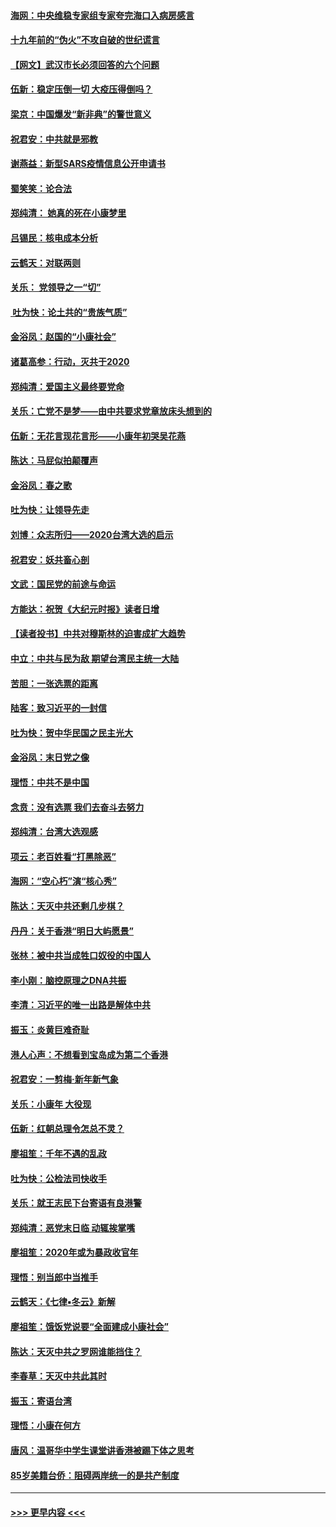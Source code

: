 #### [海网：中央维稳专家组专家夸完海口入病房感言](../pages/nsc993/n11815138.md?t=01232155) 
#### [十九年前的“伪火”不攻自破的世纪谎言](../pages/nsc993/n11813238.md?t=01232155) 
#### [【网文】武汉市长必须回答的六个问题](../pages/nsc993/n11813848.md?t=01232155) 
#### [伍新：稳定压倒一切 大疫压得倒吗？](../pages/nsc993/n11812634.md?t=01232155) 
#### [梁京：中国爆发“新非典”的警世意义](../pages/nsc993/n11812554.md?t=01232155) 
#### [祝君安：中共就是邪教](../pages/nsc993/n11812431.md?t=01232155) 
#### [谢燕益：新型SARS疫情信息公开申请书](../pages/nsc993/n11808840.md?t=01232155) 
#### [蜀笑笑：论合法](../pages/nsc993/n11808064.md?t=01232155) 
#### [郑纯清： 她真的死在小康梦里](../pages/nsc993/n11806623.md?t=01232155) 
#### [吕锡民：核电成本分析](../pages/nsc993/n11806284.md?t=01232155) 
#### [云鹤天：对联两则](../pages/nsc993/n11805957.md?t=01232155) 
#### [关乐： 党领导之一“切”](../pages/nsc993/n11804505.md?t=01232155) 
#### [ 吐为快：论土共的“贵族气质”](../pages/nsc993/n11804490.md?t=01232155) 
#### [金浴凤：赵国的“小康社会”](../pages/nsc993/n11804452.md?t=01232155) 
#### [诸葛高参：行动，灭共于2020](../pages/nsc993/n11804120.md?t=01232155) 
#### [郑纯清：爱国主义最终要党命](../pages/nsc993/n11802197.md?t=01232155) 
#### [关乐：亡党不是梦——由中共要求党章放床头想到的](../pages/nsc993/n11802156.md?t=01232155) 
#### [伍新：无花言现花言形——小康年初哭吴花燕](../pages/nsc993/n11800044.md?t=01232155) 
#### [陈达：马屁似拍颠覆声](../pages/nsc993/n11800010.md?t=01232155) 
#### [金浴凤：春之歌](../pages/nsc993/n11797687.md?t=01232155) 
#### [吐为快：让领导先走](../pages/nsc993/n11797512.md?t=01232155) 
#### [刘博：众志所归——2020台湾大选的启示](../pages/nsc993/n11796878.md?t=01232155) 
#### [祝君安：妖共畜心剖](../pages/nsc993/n11794273.md?t=01232155) 
#### [文武：国民党的前途与命运](../pages/nsc993/n11794198.md?t=01232155) 
#### [方能达：祝贺《大纪元时报》读者日增](../pages/nsc993/n11793807.md?t=01232155) 
#### [【读者投书】中共对穆斯林的迫害成扩大趋势](../pages/nsc993/n11791371.md?t=01232155) 
#### [中立：中共与民为敌 期望台湾民主统一大陆](../pages/nsc993/n11790392.md?t=01232155) 
#### [苦胆：一张选票的距离](../pages/nsc993/n11788914.md?t=01232155) 
#### [陆客：致习近平的一封信](../pages/nsc993/n11788867.md?t=01232155) 
#### [吐为快：贺中华民国之民主光大](../pages/nsc993/n11788618.md?t=01232155) 
#### [金浴凤：末日党之像](../pages/nsc993/n11787475.md?t=01232155) 
#### [理悟：中共不是中国](../pages/nsc993/n11787463.md?t=01232155) 
#### [念贲：没有选票  我们去奋斗去努力](../pages/nsc993/n11787398.md?t=01232155) 
#### [郑纯清：台湾大选观感](../pages/nsc993/n11786210.md?t=01232155) 
#### [项云：老百姓看“打黑除恶”](../pages/nsc993/n11785398.md?t=01232155) 
#### [海网：“空心朽”演“核心秀”](../pages/nsc993/n11783874.md?t=01232155) 
#### [陈达：天灭中共还剩几步棋？](../pages/nsc993/n11783719.md?t=01232155) 
#### [丹丹：关于香港“明日大屿愿景”](../pages/nsc993/n11783273.md?t=01232155) 
#### [张林：被中共当成牲口奴役的中国人](../pages/nsc993/n11782397.md?t=01232155) 
#### [李小刚：脑控原理之DNA共振](../pages/nsc993/n11780962.md?t=01232155) 
#### [李清：习近平的唯一出路是解体中共](../pages/nsc993/n11780866.md?t=01232155) 
#### [振玉：炎黄巨难奇耻](../pages/nsc993/n11779632.md?t=01232155) 
#### [港人心声：不想看到宝岛成为第二个香港](../pages/nsc993/n11778817.md?t=01232155) 
#### [祝君安：一剪梅‧新年新气象](../pages/nsc993/n11776340.md?t=01232155) 
#### [关乐：小康年 大役现](../pages/nsc993/n11774213.md?t=01232155) 
#### [伍新：红朝总理令怎总不灵？](../pages/nsc993/n11770813.md?t=01232155) 
#### [廖祖笙：千年不遇的乱政](../pages/nsc993/n11770373.md?t=01232155) 
#### [吐为快：公检法司快收手](../pages/nsc993/n11770359.md?t=01232155) 
#### [关乐：就王志民下台寄语有良港警](../pages/nsc993/n11769903.md?t=01232155) 
#### [郑纯清：恶党末日临 动辄挨掌嘴](../pages/nsc993/n11769356.md?t=01232155) 
#### [廖祖笙：2020年或为暴政收官年](../pages/nsc993/n11768216.md?t=01232155) 
#### [理悟：别当郎中当推手](../pages/nsc993/n11768243.md?t=01232155) 
#### [云鹤天：《七律▪冬云》新解](../pages/nsc993/n11768204.md?t=01232155) 
#### [廖祖笙：饿饭党说要“全面建成小康社会”](../pages/nsc993/n11767482.md?t=01232155) 
#### [陈达：天灭中共之罗网谁能挡住？](../pages/nsc993/n11767465.md?t=01232155) 
#### [李春草：天灭中共此其时](../pages/nsc993/n11767452.md?t=01232155) 
#### [振玉：寄语台湾](../pages/nsc993/n11767432.md?t=01232155) 
#### [理悟：小康在何方](../pages/nsc993/n11767394.md?t=01232155) 
#### [唐风：温哥华中学生课堂讲香港被踢下体之思考](../pages/nsc993/n11766848.md?t=01232155) 
#### [85岁美籍台侨：阻碍两岸统一的是共产制度](../pages/nsc993/n11765043.md?t=01232155) 

----
#### [ >>> 更早内容 <<< ](../indexes/nsc993-earlier.md)
